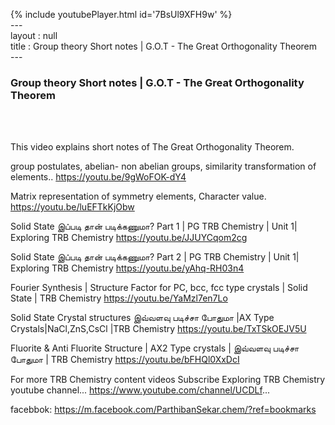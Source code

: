 {% include youtubePlayer.html id='7BsUl9XFH9w' %}<br>---<br>layout : null<br>title : Group theory Short notes | G.O.T - The Great Orthogonality Theorem<br>---<br><h3>Group theory Short notes | G.O.T - The Great Orthogonality Theorem</h3><br><br><p>This video explains short notes of The Great Orthogonality Theorem.

group postulates, abelian- non abelian groups, similarity transformation of elements..
https://youtu.be/9gWoFOK-dY4

Matrix representation of symmetry elements, 
Character value.
https://youtu.be/luEFTkKjObw


Solid State இப்படி தான் படிக்கணுமா? Part 1 | PG TRB Chemistry | Unit 1| Exploring TRB Chemistry
https://youtu.be/JJUYCqom2cg

Solid State இப்படி தான் படிக்கணுமா? Part 2 | PG TRB Chemistry | Unit 1| Exploring TRB Chemistry
https://youtu.be/yAhq-RH03n4

Fourier Synthesis | Structure Factor for PC, bcc, fcc type crystals | Solid State | TRB Chemistry
https://youtu.be/YaMzl7en7Lo

Solid State Crystal structures இவ்வளவு படிச்சா போதுமா |AX Type Crystals|NaCl,ZnS,CsCl |TRB Chemistry
https://youtu.be/TxTSkOEJV5U

Fluorite & Anti Fluorite Structure | AX2 Type crystals | இவ்வளவு படிச்சா போதுமா | TRB Chemistry
https://youtu.be/bFHQl0XxDcI


For more TRB Chemistry content videos Subscribe Exploring TRB Chemistry youtube channel... https://www.youtube.com/channel/UCDLf...

facebbok: https://m.facebook.com/ParthibanSekar.chem/?ref=bookmarks</p><br>